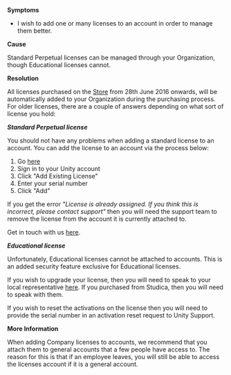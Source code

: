 

**Symptoms**


- I wish to add one or many licenses to an account in order to manage them better.



**Cause**



Standard Perpetual licenses can be managed through your Organization, though Educational licenses cannot.



**Resolution**



All licenses purchased on the [Store](https://store.unity.com/) from 28th June 2016 onwards, will be automatically added to your Organization during the purchasing process. For older licenses, there are a couple of answers depending on what sort of license you hold:



***Standard Perpetual license***



You should not have any problems when adding a standard license to an account. You can add the license to an account via the process below:


1. Go [here](https://store.unity3d.com/account/licenses)
2. Sign in to your Unity account
3. Click "Add Existing License"
4. Enter your serial number
5. Click "Add"



If you get the error  *"License is already assigned. If you think this is incorrect, please contact support"*  then you will need the support team to remove the license from the account it is currently attached to.



Get in touch with us [here](/hc/en-us/requests/new).



***Educational license***



Unfortunately, Educational licenses cannot be attached to accounts. This is an added security feature exclusive for Educational licenses.



If you wish to upgrade your license, then you will need to speak to your local representative [here](http://unity3d.com/sales/finder). If you purchased from Studica, then you will need to speak with them.



If you wish to reset the activations on the license then you will need to provide the serial number in an activation reset request to Unity Support.



**More Information**



When adding Company licenses to accounts, we recommend that you attach them to general accounts that a few people have access to. The reason for this is that if an employee leaves, you will still be able to access the licenses account if it is a general account.





